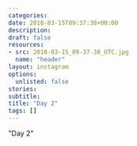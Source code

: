 ```yaml
---
categories:
date: 2018-03-15T09:37:38+00:00
description:
draft: false
resources:
- src: 2018-03-15_09-37-38_UTC.jpg
  name: "header"
layout: instagram
options:
  unlisted: false
stories:
subtitle:
title: "Day 2"
tags: []
---
```


"Day 2"
